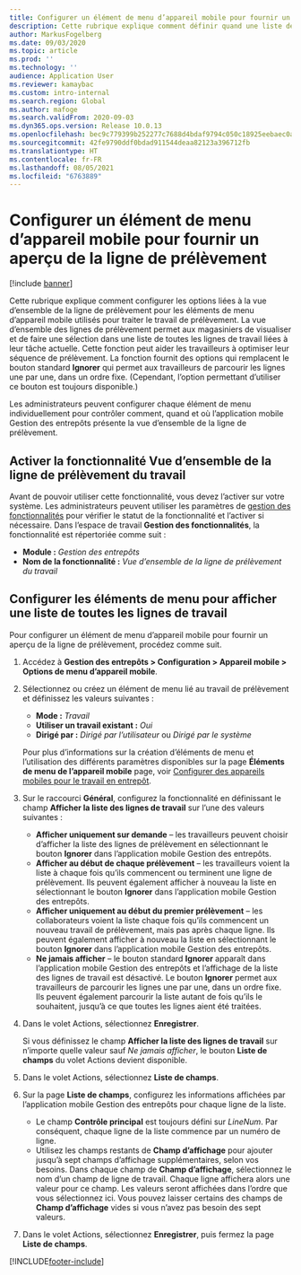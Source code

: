 ```yaml
---
title: Configurer un élément de menu d’appareil mobile pour fournir un aperçu de la ligne de prélèvement
description: Cette rubrique explique comment définir quand une liste de toutes les lignes de travail sera affichée aux magasiniers qui traitent le travail d’entrepôt sur un appareil mobile. Cette fonctionnalité peut être utile pour les magasiniers qui ont souvent besoin d’une vue d’ensemble des lignes de prélèvement dans un ordre de travail afin d’optimiser leur séquence de prélèvement.
author: MarkusFogelberg
ms.date: 09/03/2020
ms.topic: article
ms.prod: ''
ms.technology: ''
audience: Application User
ms.reviewer: kamaybac
ms.custom: intro-internal
ms.search.region: Global
ms.author: mafoge
ms.search.validFrom: 2020-09-03
ms.dyn365.ops.version: Release 10.0.13
ms.openlocfilehash: bec9c779399b252277c7688d4bdaf9794c050c18925eebaec0a8c0ffe2b3df28
ms.sourcegitcommit: 42fe9790ddf0bdad911544deaa82123a396712fb
ms.translationtype: HT
ms.contentlocale: fr-FR
ms.lasthandoff: 08/05/2021
ms.locfileid: "6763889"
---
```

# <a name="set-up-a-mobile-device-menu-item-to-provide-a-pick-line-overview"></a>Configurer un élément de menu d’appareil mobile pour fournir un aperçu de la ligne de prélèvement

[!include [banner](../includes/banner.md)]

Cette rubrique explique comment configurer les options liées à la vue d’ensemble de la ligne de prélèvement pour les éléments de menu d’appareil mobile utilisés pour traiter le travail de prélèvement. La vue d’ensemble des lignes de prélèvement permet aux magasiniers de visualiser et de faire une sélection dans une liste de toutes les lignes de travail liées à leur tâche actuelle. Cette fonction peut aider les travailleurs à optimiser leur séquence de prélèvement. La fonction fournit des options qui remplacent le bouton standard **Ignorer** qui permet aux travailleurs de parcourir les lignes une par une, dans un ordre fixe. (Cependant, l’option permettant d’utiliser ce bouton est toujours disponible.)

Les administrateurs peuvent configurer chaque élément de menu individuellement pour contrôler comment, quand et où l’application mobile Gestion des entrepôts présente la vue d’ensemble de la ligne de prélèvement.

## <a name="turn-on-the-work-pick-line-overview-feature"></a>Activer la fonctionnalité Vue d’ensemble de la ligne de prélèvement du travail

Avant de pouvoir utiliser cette fonctionnalité, vous devez l’activer sur votre système. Les administrateurs peuvent utiliser les paramètres de [gestion des fonctionnalités](../../fin-ops-core/fin-ops/get-started/feature-management/feature-management-overview.md) pour vérifier le statut de la fonctionnalité et l’activer si nécessaire. Dans l’espace de travail **Gestion des fonctionnalités**, la fonctionnalité est répertoriée comme suit :

- **Module :** _Gestion des entrepôts_
- **Nom de la fonctionnalité :** _Vue d’ensemble de la ligne de prélèvement du travail_

## <a name="configure-menu-items-to-show-a-list-of-all-work-lines"></a>Configurer les éléments de menu pour afficher une liste de toutes les lignes de travail

Pour configurer un élément de menu d’appareil mobile pour fournir un aperçu de la ligne de prélèvement, procédez comme suit.

1. Accédez à **Gestion des entrepôts \> Configuration \> Appareil mobile \> Options de menu d’appareil mobile**.
1. Sélectionnez ou créez un élément de menu lié au travail de prélèvement et définissez les valeurs suivantes :

    - **Mode :** *Travail*
    - **Utiliser un travail existant :** *Oui*
    - **Dirigé par :** *Dirigé par l’utilisateur* ou *Dirigé par le système*

    Pour plus d’informations sur la création d’éléments de menu et l’utilisation des différents paramètres disponibles sur la page **Éléments de menu de l’appareil mobile** page, voir [Configurer des appareils mobiles pour le travail en entrepôt](configure-mobile-devices-warehouse.md).

1. Sur le raccourci **Général**, configurez la fonctionnalité en définissant le champ **Afficher la liste des lignes de travail** sur l’une des valeurs suivantes :

    - **Afficher uniquement sur demande** – les travailleurs peuvent choisir d’afficher la liste des lignes de prélèvement en sélectionnant le bouton **Ignorer** dans l’application mobile Gestion des entrepôts.
    - **Afficher au début de chaque prélèvement** – les travailleurs voient la liste à chaque fois qu’ils commencent ou terminent une ligne de prélèvement. Ils peuvent également afficher à nouveau la liste en sélectionnant le bouton **Ignorer** dans l’application mobile Gestion des entrepôts.
    - **Afficher uniquement au début du premier prélèvement** – les collaborateurs voient la liste chaque fois qu’ils commencent un nouveau travail de prélèvement, mais pas après chaque ligne. Ils peuvent également afficher à nouveau la liste en sélectionnant le bouton **Ignorer** dans l’application mobile Gestion des entrepôts.
    - **Ne jamais afficher** – le bouton standard **Ignorer** apparaît dans l’application mobile Gestion des entrepôts et l’affichage de la liste des lignes de travail est désactivé. Le bouton **Ignorer** permet aux travailleurs de parcourir les lignes une par une, dans un ordre fixe. Ils peuvent également parcourir la liste autant de fois qu’ils le souhaitent, jusqu’à ce que toutes les lignes aient été traitées.

1. Dans le volet Actions, sélectionnez **Enregistrer**.

    Si vous définissez le champ **Afficher la liste des lignes de travail** sur n’importe quelle valeur sauf *Ne jamais afficher*, le bouton **Liste de champs** du volet Actions devient disponible.

1. Dans le volet Actions, sélectionnez **Liste de champs**.
1. Sur la page **Liste de champs**, configurez les informations affichées par l’application mobile Gestion des entrepôts pour chaque ligne de la liste.

    - Le champ **Contrôle principal** est toujours défini sur *LineNum*. Par conséquent, chaque ligne de la liste commence par un numéro de ligne.
    - Utilisez les champs restants de **Champ d’affichage** pour ajouter jusqu’à sept champs d’affichage supplémentaires, selon vos besoins. Dans chaque champ de **Champ d’affichage**, sélectionnez le nom d’un champ de ligne de travail. Chaque ligne affichera alors une valeur pour ce champ. Les valeurs seront affichées dans l’ordre que vous sélectionnez ici. Vous pouvez laisser certains des champs de **Champ d’affichage** vides si vous n’avez pas besoin des sept valeurs.

1. Dans le volet Actions, sélectionnez **Enregistrer**, puis fermez la page **Liste de champs**.


[!INCLUDE[footer-include](../../includes/footer-banner.md)]